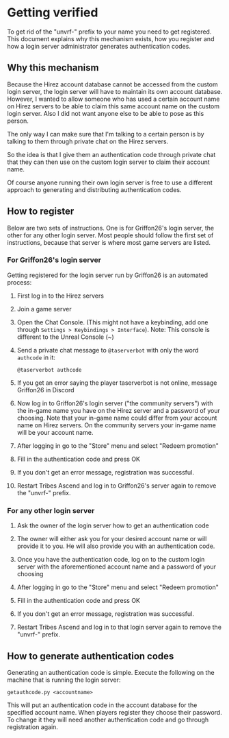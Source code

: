 # Getting verified

To get rid of the "unvrf-" prefix to your name you need to get registered.
This document explains why this mechanism exists, how you register and how
a login server administrator generates authentication codes.

## Why this mechanism

Because the Hirez account database cannot be accessed from the custom login
server, the login server will have to maintain its own account database.
However, I wanted to allow someone who has used a certain account name on Hirez 
servers to be able to claim this same account name on the custom login server.
Also I did not want anyone else to be able to pose as this person. 

The only way I can make sure that I'm talking to a certain person is by
talking to them through private chat on the Hirez servers.

So the idea is that I give them an authentication code through private chat 
that they can then use on the custom login server to claim their account name.

Of course anyone running their own login server is free to use a different
approach to generating and distributing authentication codes.

## How to register

Below are two sets of instructions. One is for Griffon26's login server, the other
for any other login server. Most people should follow the first set of instructions,
because that server is where most game servers are listed. 

### For Griffon26's login server

Getting registered for the login server run by Griffon26 is an automated process:

1. First log in to the Hirez servers
1. Join a game server
1. Open the Chat Console. (This might not have a keybinding, add one through `Settings > Keybindings > Interface`). Note: This console is different to the Unreal Console (~)
1. Send a private chat message to `@taserverbot` with only the word `authcode` in it:

    `@taserverbot authcode`

1. If you get an error saying the player taserverbot is not online, message Griffon26 in Discord
1. Now log in to Griffon26's login server ("the community servers") with the in-game
   name you have on the Hirez server and a password of your choosing. Note that your
   in-game name could differ from your account name on Hirez servers. On the community
   servers your in-game name will be your account name.
1. After logging in go to the "Store" menu and select "Redeem promotion"
1. Fill in the authentication code and press OK
1. If you don't get an error message, registration was successful.
1. Restart Tribes Ascend and log in to Griffon26's server again to remove the "unvrf-" prefix.

### For any other login server

1. Ask the owner of the login server how to get an authentication code

2. The owner will either ask you for your desired account name or will provide
   it to you. He will also provide you with an authentication code. 

3. Once you have the authentication code, log on to the custom login server
   with the aforementioned account name and a password of your choosing

4. After logging in go to the "Store" menu and select "Redeem promotion"

5. Fill in the authentication code and press OK

6. If you don't get an error message, registration was successful.

7. Restart Tribes Ascend and log in to that login server again to remove the "unvrf-" prefix.
   
## How to generate authentication codes

Generating an authentication code is simple. Execute the following on the
machine that is running the login server:
 
    getauthcode.py <accountname>
 
This will put an authentication code in the account database for the specified
account name. When players register they choose their password. To change it
they will need another authentication code and go through registration again.
